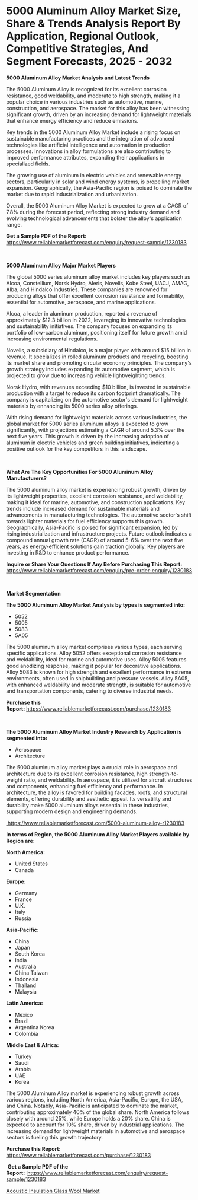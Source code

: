<p><h1>5000 Aluminum Alloy Market Size, Share & Trends Analysis Report By Application, Regional Outlook, Competitive Strategies, And Segment Forecasts, 2025 - 2032</h1></p><p><strong>5000 Aluminum Alloy Market Analysis and Latest Trends</strong></p>
<p><p>The 5000 Aluminum Alloy is recognized for its excellent corrosion resistance, good weldability, and moderate to high strength, making it a popular choice in various industries such as automotive, marine, construction, and aerospace. The market for this alloy has been witnessing significant growth, driven by an increasing demand for lightweight materials that enhance energy efficiency and reduce emissions.</p><p>Key trends in the 5000 Aluminum Alloy Market include a rising focus on sustainable manufacturing practices and the integration of advanced technologies like artificial intelligence and automation in production processes. Innovations in alloy formulations are also contributing to improved performance attributes, expanding their applications in specialized fields.</p><p>The growing use of aluminum in electric vehicles and renewable energy sectors, particularly in solar and wind energy systems, is propelling market expansion. Geographically, the Asia-Pacific region is poised to dominate the market due to rapid industrialization and urbanization. </p><p>Overall, the 5000 Aluminum Alloy Market is expected to grow at a CAGR of 7.8% during the forecast period, reflecting strong industry demand and evolving technological advancements that bolster the alloy's application range.</p></p>
<p><strong>Get a Sample PDF of the Report:&nbsp;</strong> <a href="https://www.reliablemarketforecast.com/enquiry/request-sample/1230183?utm_campaign=2397&utm_medium=2&utm_source=Github&utm_content=ia&utm_term=03042025&utm_id=5000-aluminum-alloy">https://www.reliablemarketforecast.com/enquiry/request-sample/1230183</a></p>
<p>&nbsp;</p>
<p><strong>5000 Aluminum Alloy Major Market Players</strong></p>
<p><p>The global 5000 series aluminum alloy market includes key players such as Alcoa, Constellium, Norsk Hydro, Aleris, Novelis, Kobe Steel, UACJ, AMAG, Alba, and Hindalco Industries. These companies are renowned for producing alloys that offer excellent corrosion resistance and formability, essential for automotive, aerospace, and marine applications.</p><p>Alcoa, a leader in aluminum production, reported a revenue of approximately $12.3 billion in 2022, leveraging its innovative technologies and sustainability initiatives. The company focuses on expanding its portfolio of low-carbon aluminum, positioning itself for future growth amid increasing environmental regulations.</p><p>Novelis, a subsidiary of Hindalco, is a major player with around $15 billion in revenue. It specializes in rolled aluminum products and recycling, boosting its market share and promoting circular economy principles. The company's growth strategy includes expanding its automotive segment, which is projected to grow due to increasing vehicle lightweighting trends.</p><p>Norsk Hydro, with revenues exceeding $10 billion, is invested in sustainable production with a target to reduce its carbon footprint dramatically. The company is capitalizing on the automotive sector's demand for lightweight materials by enhancing its 5000 series alloy offerings.</p><p>With rising demand for lightweight materials across various industries, the global market for 5000 series aluminum alloys is expected to grow significantly, with projections estimating a CAGR of around 5.3% over the next five years. This growth is driven by the increasing adoption of aluminum in electric vehicles and green building initiatives, indicating a positive outlook for the key competitors in this landscape.</p></p>
<p>&nbsp;</p>
<p><strong>What Are The Key Opportunities For 5000 Aluminum Alloy Manufacturers?</strong></p>
<p><p>The 5000 aluminum alloy market is experiencing robust growth, driven by its lightweight properties, excellent corrosion resistance, and weldability, making it ideal for marine, automotive, and construction applications. Key trends include increased demand for sustainable materials and advancements in manufacturing technologies. The automotive sector's shift towards lighter materials for fuel efficiency supports this growth. Geographically, Asia-Pacific is poised for significant expansion, led by rising industrialization and infrastructure projects. Future outlook indicates a compound annual growth rate (CAGR) of around 5-6% over the next five years, as energy-efficient solutions gain traction globally. Key players are investing in R&D to enhance product performance.</p></p>
<p><strong>Inquire or Share Your Questions If Any Before Purchasing This Report:</strong> <a href="https://www.reliablemarketforecast.com/enquiry/pre-order-enquiry/1230183?utm_campaign=2397&utm_medium=2&utm_source=Github&utm_content=ia&utm_term=03042025&utm_id=5000-aluminum-alloy">https://www.reliablemarketforecast.com/enquiry/pre-order-enquiry/1230183</a></p>
<p>&nbsp;</p>
<p><strong>Market Segmentation</strong></p>
<p><strong>The 5000 Aluminum Alloy Market Analysis by types is segmented into:</strong></p>
<p><ul><li>5052</li><li>5005</li><li>5083</li><li>5A05</li></ul></p>
<p><p>The 5000 aluminum alloy market comprises various types, each serving specific applications. Alloy 5052 offers exceptional corrosion resistance and weldability, ideal for marine and automotive uses. Alloy 5005 features good anodizing response, making it popular for decorative applications. Alloy 5083 is known for high strength and excellent performance in extreme environments, often used in shipbuilding and pressure vessels. Alloy 5A05, with enhanced weldability and moderate strength, is suitable for automotive and transportation components, catering to diverse industrial needs.</p></p>
<p><strong>Purchase this Report:&nbsp;</strong><a href="https://www.reliablemarketforecast.com/purchase/1230183?utm_campaign=2397&utm_medium=2&utm_source=Github&utm_content=ia&utm_term=03042025&utm_id=5000-aluminum-alloy">https://www.reliablemarketforecast.com/purchase/1230183</a></p>
<p>&nbsp;</p>
<p><strong>The 5000 Aluminum Alloy Market Industry Research by Application is segmented into:</strong></p>
<p><ul><li>Aerospace</li><li>Architecture</li></ul></p>
<p><p>The 5000 aluminum alloy market plays a crucial role in aerospace and architecture due to its excellent corrosion resistance, high strength-to-weight ratio, and weldability. In aerospace, it is utilized for aircraft structures and components, enhancing fuel efficiency and performance. In architecture, the alloy is favored for building facades, roofs, and structural elements, offering durability and aesthetic appeal. Its versatility and durability make 5000 aluminum alloys essential in these industries, supporting modern design and engineering demands.</p></p>
<p><a href="https://www.reliablemarketforecast.com/5000-aluminum-alloy-r1230183?utm_campaign=2397&utm_medium=2&utm_source=Github&utm_content=ia&utm_term=03042025&utm_id=5000-aluminum-alloy">&nbsp;https://www.reliablemarketforecast.com/5000-aluminum-alloy-r1230183</a></p>
<p><strong>In terms of Region, the 5000 Aluminum Alloy Market Players available by Region are:</strong></p>
<p>
    <p> <strong> North America: </strong>
        <ul>
            <li>United States</li>
            <li>Canada</li>
        </ul>
        </p> 
    <p> <strong> Europe: </strong>
        <ul>
            <li>Germany</li>
            <li>France</li>
            <li>U.K.</li>
            <li>Italy</li>
            <li>Russia</li>
        </ul>
        </p> 
    <p> <strong> Asia-Pacific: </strong>
        <ul>
            <li>China</li>
            <li>Japan</li>
            <li>South Korea</li>
            <li>India</li>
            <li>Australia</li>
            <li>China Taiwan</li>
            <li>Indonesia</li>
            <li>Thailand</li>
            <li>Malaysia</li>
        </ul>
        </p> 
    <p> <strong> Latin America: </strong>
        <ul>
            <li>Mexico</li>
            <li>Brazil</li>
            <li>Argentina Korea</li>
            <li>Colombia</li>
        </ul>
        </p> 
    <p> <strong> Middle East & Africa: </strong>
        <ul>
            <li>Turkey</li>
            <li>Saudi</li>
            <li>Arabia</li>
            <li>UAE</li>
            <li>Korea</li>
        </ul>
    </p>
    </p>
<p><p>The 5000 Aluminum Alloy market is experiencing robust growth across various regions, including North America, Asia-Pacific, Europe, the USA, and China. Notably, Asia-Pacific is anticipated to dominate the market, contributing approximately 40% of the global share. North America follows closely with around 25%, while Europe holds a 20% share. China is expected to account for 10% share, driven by industrial applications. The increasing demand for lightweight materials in automotive and aerospace sectors is fueling this growth trajectory.</p></p>
<p><strong>Purchase this Report: </strong><a href="https://www.reliablemarketforecast.com/purchase/1230183?utm_campaign=2397&utm_medium=2&utm_source=Github&utm_content=ia&utm_term=03042025&utm_id=5000-aluminum-alloy">https://www.reliablemarketforecast.com/purchase/1230183</a></p>
<p>&nbsp;<strong>Get a Sample PDF of the Report:&nbsp;&nbsp;</strong><a href="https://www.reliablemarketforecast.com/enquiry/request-sample/1230183?utm_campaign=2397&utm_medium=2&utm_source=Github&utm_content=ia&utm_term=03042025&utm_id=5000-aluminum-alloy">https://www.reliablemarketforecast.com/enquiry/request-sample/1230183</a></p>
<p><strong></strong></p>
<p><p><a href="https://github.com/FahadAhmed223/Market-Research-Report-List-2/blob/main/acoustic-insulation-glass-wool-market.md?utm_campaign=2397&utm_medium=2&utm_source=Github&utm_content=ia&utm_term=03042025&utm_id=5000-aluminum-alloy">Acoustic Insulation Glass Wool Market</a></p></p>